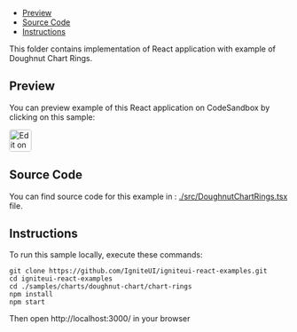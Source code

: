 <!-- NOTE: do not change this file because it will be auto re-generated from template file: -->
<!-- https://github.com/IgniteUI/igniteui-react-examples/tree/master/templates/sample/ReadMe.md -->

<!-- ## Table of Contents -->
- [Preview](#Preview)
- [Source Code](#Source-Code)
- [Instructions](#Instructions)

This folder contains implementation of React application with example of Doughnut Chart Rings.
<!-- in the Doughnut Chart component -->
<!-- [Doughnut Chart](https://infragistics.com/Reactsite/components/doughnut-chart.html) -->

## Preview

You can preview example of this React application on CodeSandbox by clicking on this sample:

<html lang="en" xmlns="http://www.w3.org/1999/xhtml">
    <body>
        <a target="_blank" href="https://codesandbox.io/s/github/IgniteUI/igniteui-react-examples/tree/master/samples/charts/doughnut-chart/chart-rings?fontsize=14&hidenavigation=1&theme=dark&view=preview&file=/src/DoughnutChartRings.tsx" rel="noopener noreferrer">
            <img height="40px" style="border-radius: 0.25rem" alt="Edit on CodeSandbox" src="https://static.infragistics.com/xplatform/images/sandbox/code.png"/>
        </a>
        <!-- <a target="_blank"
href="https://codesandbox.io/s/github/IgniteUI/igniteui-react-examples/tree/master/samples/maps/geo-map/binding-csv-points?fontsize=14&hidenavigation=1&theme=dark&view=preview">
            <img alt="Edit Sample" src="https://codesandbox.io/static/img/play-codesandbox.svg"/>
        </a> -->
        <!-- <a target="_blank" style="margin-left: 0.5rem"
href="https://codesandbox.io/embed/github/IgniteUI/igniteui-react-examples/tree/master/samples/charts/doughnut-chart/chart-rings?fontsize=14&hidenavigation=1&theme=dark&view=preview&file=/src/DoughnutChartRings.tsx">
            <img height="40px" style="border-radius: 5px" alt="View on CodeSandbox" src="https://static.infragistics.com/xplatform/images/sandbox/view.png"/>
        </a> -->
        <!-- <a target="_blank"
href="https://codesandbox.io/embed/github/IgniteUI/igniteui-react-examples/tree/master/samples/maps/geo-map/binding-csv-points?fontsize=14&hidenavigation=1&theme=dark&view=preview">
            <img alt="View on CodeSandbox" src="https://static.infragistics.com/xplatform/images/sandbox/view.png"/>
        </a>
https://codesandbox.io/embed/react-treemap-overview-rtb45
https://codesandbox.io/static/img/play-codesandbox.svg
https://codesandbox.io/embed/react-treemap-overview-rtb45?view=browser -->
    </body>
</html>

<!-- ## Sample Preview -->

<!-- <iframe
  src="https://codesandbox.io/embed/github/IgniteUI/igniteui-react-examples/tree/master/samples/charts/doughnut-chart/chart-rings?fontsize=14&hidenavigation=1&theme=dark&view=preview&file=/src/DoughnutChartRings.tsx"
  style="width:100%; height:400px; border:0; border-radius: 4px; overflow:hidden;"
  allow="accelerometer; ambient-light-sensor; camera; encrypted-media; geolocation; gyroscope; hid; microphone; midi; payment; usb; vr"
  sandbox="allow-forms allow-modals allow-popups allow-presentation allow-same-origin allow-scripts"
></iframe> -->

## Source Code

You can find source code for this example in :
[./src/DoughnutChartRings.tsx](./src/DoughnutChartRings.tsx) file.

<!-- The following section provides source code from:
`./src/DoughnutChartRings.tsx` file: -->

<!-- ```tsx
import * as React from 'react';
import { IgrDoughnutChartModule } from 'igniteui-react-charts';
import { IgrDoughnutChart } from 'igniteui-react-charts';
import { IgrRingSeriesModule } from 'igniteui-react-charts';
import { IgrRingSeries } from 'igniteui-react-charts';
import { IgrSliceClickEventArgs } from 'igniteui-react-charts';
import { LabelsPosition } from 'igniteui-react-charts';

IgrDoughnutChartModule.register();
IgrRingSeriesModule.register();

export default class DoughnutChartRings extends React.Component<any, any> {

    public Months: any[];
    public Seasons: any[];
    private chart: IgrDoughnutChart;

    constructor(props: any) {
        super(props);
        this.initData();

        this.onChartRef = this.onChartRef.bind(this);
    }

    public render() {
        return (
            <div className="igContainer">
                <IgrDoughnutChart
                    ref={this.onChartRef}
                    height="100%"
                    width="100%"
                    allowSliceSelection="true"
                    allowSliceExplosion="false" />
            </div>
        );
    }

    public onChartRef(chart: IgrDoughnutChart) {

        this.chart = chart;

        let ringSeries1 = new IgrRingSeries({ name: "ringSeries2"});
        ringSeries1.labelMemberPath = "Label";
        ringSeries1.valueMemberPath = "Value";
        ringSeries1.labelsPosition = LabelsPosition.Center;
        ringSeries1.othersCategoryThreshold = 0;
        ringSeries1.radiusFactor = 0.9;
        ringSeries1.outlines = ["white"];
        ringSeries1.dataSource = this.Seasons; // with 4 items
        ringSeries1.brushes = ["#3cbdc9", "#9fb328", "#f96232", "#8a58d6"];

        let ringSeries2 = new IgrRingSeries({ name: "ringSeries2"});
        ringSeries2.labelMemberPath = "Label";
        ringSeries2.valueMemberPath = "Value";
        ringSeries2.labelsPosition = LabelsPosition.Center;
        ringSeries2.othersCategoryThreshold = 0;
        ringSeries2.radiusFactor = 0.9;;
        ringSeries2.outlines = ["white"];
        ringSeries2.dataSource = this.Months; // with 12 items
        ringSeries2.brushes = [
            "#3cbdc9", "#3cbdc9", "#3cbdc9",  // same colors for 3 months of winter
            "#9fb328", "#9fb328", "#9fb328",  // same colors for 3 months of spring
            "#f96232", "#f96232", "#f96232",  // same colors for 3 months of summer
            "#8a58d6", "#8a58d6", "#8a58d6"]; // same colors for 3 months of fall

        this.chart.series.add(ringSeries1);
        this.chart.series.add(ringSeries2);
        this.chart.allowSliceSelection = true;
    }

    public initData() {

        this.Months = [
            { Value: 1, Label: "December" },
            { Value: 1, Label: "January" },
            { Value: 1, Label: "February" },
            { Value: 1, Label: "March" },
            { Value: 1, Label: "April" },
            { Value: 1, Label: "May" },
            { Value: 1, Label: "June" },
            { Value: 1, Label: "July" },
            { Value: 1, Label: "August" },
            { Value: 1, Label: "September" },
            { Value: 1, Label: "October" },
            { Value: 1, Label: "November" },
        ];
        this.Seasons = [
            { Value: 4, Label: "Winter" },
            { Value: 4, Label: "Spring" },
            { Value: 4, Label: "Summer" },
            { Value: 4, Label: "Fall" },
        ];
    }
}

``` -->

## Instructions
To run this sample locally, execute these commands:

```
git clone https://github.com/IgniteUI/igniteui-react-examples.git
cd igniteui-react-examples
cd ./samples/charts/doughnut-chart/chart-rings
npm install
npm start

```

Then open http://localhost:3000/ in your browser

